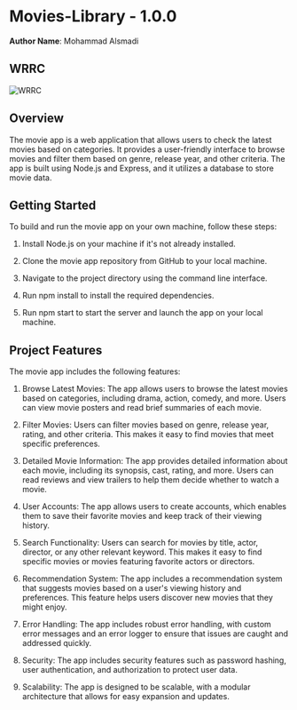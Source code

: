 

# Movies-Library - 1.0.0

**Author Name**: Mohammad Alsmadi

## WRRC
![WRRC](https://user-images.githubusercontent.com/60603704/220379488-3493df49-fe3f-40b6-97df-bdb366876beb.jpg)

## Overview
The movie app is a web application that allows users to check the latest movies based on categories. It provides a user-friendly interface to browse movies and filter them based on genre, release year, and other criteria. The app is built using Node.js and Express, and it utilizes a database to store movie data.
## Getting Started
To build and run the movie app on your own machine, follow these steps:

1. Install Node.js on your machine if it's not already installed.

2. Clone the movie app repository from GitHub to your local machine.
3. Navigate to the project directory using the command line interface.

4. Run npm install to install the required dependencies.

5. Run npm start to start the server and launch the app on your local machine.
## Project Features
The movie app includes the following features:

1. Browse Latest Movies: The app allows users to browse the latest movies based on categories, including drama, action, comedy, and more. Users can view movie posters and read brief summaries of each movie.

2. Filter Movies: Users can filter movies based on genre, release year, rating, and other criteria. This makes it easy to find movies that meet specific preferences.

3. Detailed Movie Information: The app provides detailed information about each movie, including its synopsis, cast, rating, and more. Users can read reviews and view trailers to help them decide whether to watch a movie.

4. User Accounts: The app allows users to create accounts, which enables them to save their favorite movies and keep track of their viewing history.

5. Search Functionality: Users can search for movies by title, actor, director, or any other relevant keyword. This makes it easy to find specific movies or movies featuring favorite actors or directors.

6. Recommendation System: The app includes a recommendation system that suggests movies based on a user's viewing history and preferences. This feature helps users discover new movies that they might enjoy.

7. Error Handling: The app includes robust error handling, with custom error messages and an error logger to ensure that issues are caught and addressed quickly.

8. Security: The app includes security features such as password hashing, user authentication, and authorization to protect user data.

9. Scalability: The app is designed to be scalable, with a modular architecture that allows for easy expansion and updates.